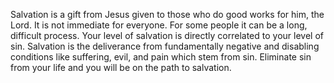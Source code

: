 Salvation is a gift from Jesus given to those who do good works for him, the Lord. It is not immediate for everyone. For some people it can be a long, difficult process. Your level of salvation is directly correlated to your level of sin. Salvation is the deliverance from fundamentally negative and disabling conditions like suffering, evil, and pain which stem from sin. Eliminate sin from your life and you will be on the path to salvation.
